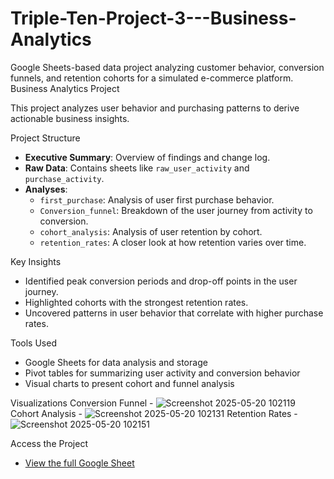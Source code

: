 # Triple-Ten-Project-3---Business-Analytics
Google Sheets-based data project analyzing customer behavior, conversion funnels, and retention cohorts for a simulated e-commerce platform.
Business Analytics Project

This project analyzes user behavior and purchasing patterns to derive actionable business insights.

 Project Structure

- **Executive Summary**: Overview of findings and change log.
- **Raw Data**: Contains sheets like `raw_user_activity` and `purchase_activity`.
- **Analyses**:
  - `first_purchase`: Analysis of user first purchase behavior.
  - `Conversion_funnel`: Breakdown of the user journey from activity to conversion.
  - `cohort_analysis`: Analysis of user retention by cohort.
  - `retention_rates`: A closer look at how retention varies over time.

 Key Insights

- Identified peak conversion periods and drop-off points in the user journey.
- Highlighted cohorts with the strongest retention rates.
- Uncovered patterns in user behavior that correlate with higher purchase rates.

 Tools Used

- Google Sheets for data analysis and storage
- Pivot tables for summarizing user activity and conversion behavior
- Visual charts to present cohort and funnel analysis

 Visualizations
Conversion Funnel - ![Screenshot 2025-05-20 102119](https://github.com/user-attachments/assets/e606cb9d-b5b9-4492-a45c-a839f5625c18)
Cohort Analysis - ![Screenshot 2025-05-20 102131](https://github.com/user-attachments/assets/e0fc1ab8-7b1e-4e85-bfae-08e5f195cbc2)
Retention Rates - ![Screenshot 2025-05-20 102151](https://github.com/user-attachments/assets/d56d3e72-d681-4043-aefe-e5e1d82dda5f)




 Access the Project

- [View the full Google Sheet](https://docs.google.com/spreadsheets/d/1GwMCAYx2eCxvoSigh4SSc4AHm3iMkUReCc9-aDiOGek/edit?usp=sharing)
